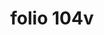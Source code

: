 ---
layout: edition
title: folio 104v
manuscript: Turin, Biblioteca Nazionale, MS N.III.19
sigla: T
iip: t104v.tif
milestone: 208
---